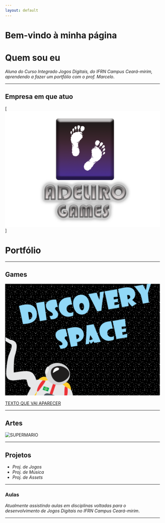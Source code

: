 ```yaml
---
layout: default
---
```


# Bem-vindo à minha página

# Quem sou eu

_Aluna do Curso Integrado Jogos Digitais, do IFRN Campus Ceará-mirim, aprendendo a fazer um portfólio com o prof. Marcelo_.

* * *

## Empresa em que atuo

[![](marcaempresa.png)]

# Portfólio

* * *

## Games

[![](discoveryspace.png)](https://hildelitan.github.io/DiscoverySpace/)



[TEXTO QUE VAI APARECER](LINK)

* * *


## Artes


![SUPERMARIO](http://www.imagenspng.com.br/wp-content/uploads/2015/02/super-mario-01.png)

* * *

## Projetos

* _Proj. de Jogos_
* _Proj. de Música_
* _Proj. de Assets_

* * *

### Aulas

_Atualmente assistindo aulas em disciplinas voltadas para o desenvolvimento de Jogos Digitais no IFRN Campus Ceará-mirim_. 

* * *


